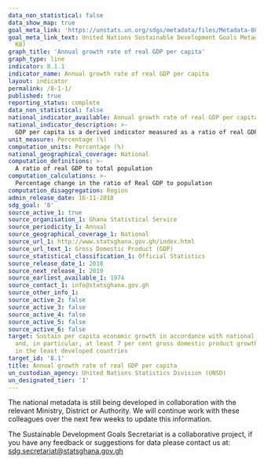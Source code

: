 ```yaml
---
data_non_statistical: false
data_show_map: true
goal_meta_link: 'https://unstats.un.org/sdgs/metadata/files/Metadata-08-01-01.pdf '
goal_meta_link_text: United Nations Sustainable Development Goals Metadata (PDF 232
  KB)
graph_title: 'Annual growth rate of real GDP per capita'
graph_type: line
indicator: 8.1.1
indicator_name: Annual growth rate of real GDP per capita
layout: indicator
permalink: /8-1-1/
published: true
reporting_status: complete
data_non_statistical: false
national_indicator_available: Annual growth rate of real GDP per capita
national_indicator_description: >-
  GDP per capita is a derived indicator measured as a ratio of real GDP and total population
unit_measure: Percentage (%)
computation_units: Percentage (%)
national_geographical_coverage: National 
computation_definitions: >-
  A ratio of real GDP to total population 
computation_calculations: >-
  Percentage change in the ratio of Real GDP to population
computation_disaggregation: Region
admin_release_date: 16-11-2018	
sdg_goal: '8'
source_active_1: true
source_organisation_1: Ghana Statistical Service
source_periodicity_1: Annual 
source_geographical_coverage_1: National 
source_url_1: http://www.statsghana.gov.gh/index.html
source_url_text_1: Gross Domestic Product (GDP)
source_statistical_classification_1: Official Statistics
source_release_date_1: 2018
source_next_release_1: 2019
source_earliest_available_1: 1974
source_contact_1: info@statsghana.gov.gh
source_other_info_1:
source_active_2: false
source_active_3: false
source_active_4: false
source_active_5: false
source_active_6: false
target: Sustain per capita economic growth in accordance with national circumstances
  and, in particular, at least 7 per cent gross domestic product growth per annum
  in the least developed countries
target_id: '8.1'
title: Annual growth rate of real GDP per capita
un_custodian_agency: United Nations Statistics Division (UNSD)
un_designated_tier: '1'
---
```

The national metadata is still being developed in collaboration with the relevant Ministry, District or Authority.  We will continue work with these colleagues over the next few weeks to update this information.

The Sustainable Development Goals Secretariat is a collaborative project, if you have any feedback or suggestions for data please contact us at: sdg.secretariat@statsghana.gov.gh
